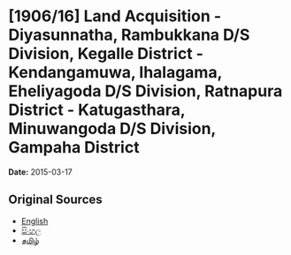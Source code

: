 # [1906/16] Land Acquisition - Diyasunnatha, Rambukkana D/S Division, Kegalle District - Kendangamuwa, Ihalagama, Eheliyagoda D/S Division, Ratnapura District - Katugasthara, Minuwangoda D/S Division, Gampaha District

**Date:** 2015-03-17

## Original Sources

- [English](https://documents.gov.lk/view/extra-gazettes/2015/3/1906-16_E.pdf)
- [සිංහල](https://documents.gov.lk/view/extra-gazettes/2015/3/1906-16_S.pdf)
- [தமிழ்](https://documents.gov.lk/view/extra-gazettes/2015/3/1906-16_T.pdf)
